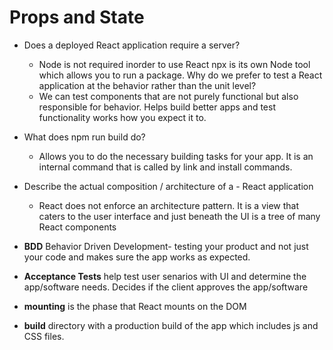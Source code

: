 # Props and State

- Does a deployed React application require a server?
  - Node is not required inorder to use React npx is its own Node tool which allows you to run a package.
Why do we prefer to test a React application at the behavior rather than the unit level?
  - We can test components that are not purely functional but also responsible for behavior. Helps build better apps and test functionality works how you expect it to.
- What does npm run build do?
  - Allows you to do the necessary building tasks for your app. It is an internal command that is called by link and install commands.
- Describe the actual composition / architecture of a - React application
  - React does not enforce an architecture pattern. It is a view that caters to the user interface and just beneath the UI is a tree of many React components

- **BDD** Behavior Driven Development- testing your product and not just your code and makes sure the app works as expected.
- **Acceptance Tests** help test user senarios with UI and determine the app/software needs. Decides if the client approves the app/software
- **mounting** is the phase that React mounts on the DOM
- **build** directory with a production build of the app which includes js and CSS files. 
